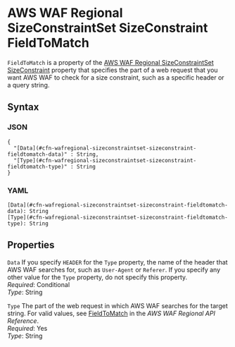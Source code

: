 # AWS WAF Regional SizeConstraintSet SizeConstraint FieldToMatch<a name="aws-properties-wafregional-sizeconstraintset-sizeconstraint-fieldtomatch"></a>

`FieldToMatch` is a property of the [AWS WAF Regional SizeConstraintSet SizeConstraint](aws-properties-wafregional-sizeconstraintset-sizeconstraint.md) property that specifies the part of a web request that you want AWS WAF to check for a size constraint, such as a specific header or a query string\.

## Syntax<a name="w4ab1c21c14e2168b5"></a>

### JSON<a name="aws-properties-wafregional-sizeconstraintset-sizeconstraint-fieldtomatch-syntax.json"></a>

```
{
  "[Data](#cfn-wafregional-sizeconstraintset-sizeconstraint-fieldtomatch-data)" : String,
  "[Type](#cfn-wafregional-sizeconstraintset-sizeconstraint-fieldtomatch-type)" : String
}
```

### YAML<a name="aws-properties-wafregional-sizeconstraintset-sizeconstraint-fieldtomatch-syntax.yaml"></a>

```
[Data](#cfn-wafregional-sizeconstraintset-sizeconstraint-fieldtomatch-data): String
[Type](#cfn-wafregional-sizeconstraintset-sizeconstraint-fieldtomatch-type): String
```

## Properties<a name="w4ab1c21c14e2168b7"></a>

`Data`  <a name="cfn-wafregional-sizeconstraintset-sizeconstraint-fieldtomatch-data"></a>
If you specify `HEADER` for the `Type` property, the name of the header that AWS WAF searches for, such as `User-Agent` or `Referer`\. If you specify any other value for the `Type` property, do not specify this property\.  
*Required*: Conditional  
*Type*: String

`Type`  <a name="cfn-wafregional-sizeconstraintset-sizeconstraint-fieldtomatch-type"></a>
The part of the web request in which AWS WAF searches for the target string\. For valid values, see [FieldToMatch](https://docs.aws.amazon.com/waf/latest/APIReference/API_regional_FieldToMatch.html) in the *AWS WAF Regional API Reference*\.  
*Required*: Yes  
*Type*: String